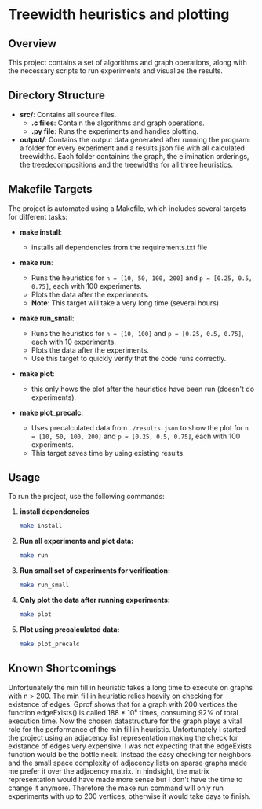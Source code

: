 # Treewidth heuristics and plotting

## Overview

This project contains a set of algorithms and graph operations, along with the necessary scripts to run experiments and visualize the results.

## Directory Structure

- **src/**: Contains all source files.
  - **.c files**: Contain the algorithms and graph operations.
  - **.py file**: Runs the experiments and handles plotting.
- **output/**: Contains the output data generated after running the program: a folder for every experiment and a results.json file with all calculated treewidths. Each folder containins the graph, the elimination orderings, the treedecompositions and the treewidths for all three heuristics. 

## Makefile Targets

The project is automated using a Makefile, which includes several targets for different tasks:
- **make install**:
  - installs all dependencies from the requirements.txt file

- **make run**: 
  - Runs the heuristics for `n = [10, 50, 100, 200]` and `p = [0.25, 0.5, 0.75]`, each with 100 experiments.
  - Plots the data after the experiments.
  - **Note**: This target will take a very long time (several hours).

- **make run_small**:
  - Runs the heuristics for `n = [10, 100]` and `p = [0.25, 0.5, 0.75]`, each with 10 experiments.
  - Plots the data after the experiments.
  - Use this target to quickly verify that the code runs correctly.

- **make plot**:
  - this only hows the plot after the heuristics have been run (doesn't do experiments).

- **make plot_precalc**:
  - Uses precalculated data from `./results.json` to show the plot for `n = [10, 50, 100, 200]` and `p = [0.25, 0.5, 0.75]`, each with 100 experiments.
  - This target saves time by using existing results.

## Usage

To run the project, use the following commands:
1. **install dependencies**
   ```sh
   make install

1. **Run all experiments and plot data:**
   ```sh
   make run
2. **Run small set of experiments for verification:**
   ```sh
   make run_small
3. **Only plot the data after running experiments:**
   ```sh
   make plot
4. **Plot using precalculated data:**
   ```sh
   make plot_precalc

## Known Shortcomings
Unfortunately the min fill in heuristic takes a long time to execute on graphs with n > 200. The min fill in heuristic relies heavily on checking for existence of edges. Gprof shows that for a graph with 200 vertices the function edgeExists() is called 188 * 10⁶ times, consuming 92% of total execution time. Now the chosen datastructure for the graph plays a vital role for the performance of the min fill in heuristic. Unfortunately I started the project using an adjacency list representation making the check for existance of edges very expensive. I was not expecting that the edgeExists function would be the bottle neck. Instead the easy checking for neighbors and the small space complexity of adjacency lists on sparse graphs made me prefer it over the adjacency matrix. In hindsight, the matrix representation would have made more sense but I don't have the time to change it anymore. Therefore the make run command will only run experiments with up to 200 vertices, otherwise it would take days to finish. 
